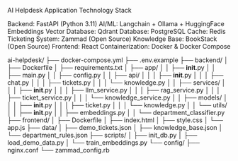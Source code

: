 AI Helpdesk Application 
Technology Stack

Backend: FastAPI (Python 3.11)
AI/ML: Langchain + Ollama + HuggingFace Embeddings
Vector Database: Qdrant
Database: PostgreSQL
Cache: Redis
Ticketing System: Zammad (Open Source)
Knowledge Base: BookStack (Open Source)
Frontend: React
Containerization: Docker & Docker Compose

ai-helpdesk/
├── docker-compose.yml
├── .env.example
├── backend/
│   ├── Dockerfile
│   ├── requirements.txt
│   ├── app/
│   │   ├── __init__.py
│   │   ├── main.py
│   │   ├── config.py
│   │   ├── api/
│   │   │   ├── __init__.py
│   │   │   ├── chat.py
│   │   │   ├── tickets.py
│   │   │   └── knowledge.py
│   │   ├── services/
│   │   │   ├── __init__.py
│   │   │   ├── llm_service.py
│   │   │   ├── rag_service.py
│   │   │   ├── ticket_service.py
│   │   │   └── knowledge_service.py
│   │   ├── models/
│   │   │   ├── __init__.py
│   │   │   ├── ticket.py
│   │   │   └── knowledge.py
│   │   └── utils/
│   │       ├── __init__.py
│   │       ├── embeddings.py
│   │       └── department_classifier.py
├── frontend/
│   ├── Dockerfile
│   ├── index.html
│   ├── style.css
│   └── app.js
├── data/
│   ├── demo_tickets.json
│   ├── knowledge_base.json
│   └── department_rules.json
├── scripts/
│   ├── init_db.py
│   ├── load_demo_data.py
│   └── train_embeddings.py
└── config/
    ├── nginx.conf
    └── zammad_config.rb